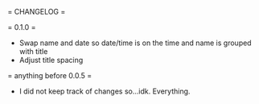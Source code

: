 = CHANGELOG =

= 0.1.0 =
* Swap name and date so date/time is on the time and name is grouped with title
* Adjust title spacing

= anything before 0.0.5 =
* I did not keep track of changes so...idk. Everything.
